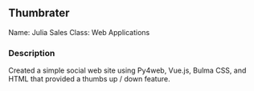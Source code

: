 ## Thumbrater

Name: Julia Sales
Class: Web Applications

### Description

Created a simple social web site using Py4web, Vue.js, Bulma CSS, and HTML that provided a thumbs up / down feature. 